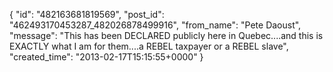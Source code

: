  {
   "id": "482163681819569",
   "post_id": "462493170453287_482026878499916",
   "from_name": "Pete Daoust",
   "message": "This has been DECLARED publicly here in Quebec....and this is EXACTLY what I am for them....a REBEL taxpayer or a REBEL slave",
   "created_time": "2013-02-17T15:15:55+0000"
 }
